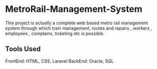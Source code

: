 # MetroRail-Management-System

This project is actually a complete web based metro rail management system through which train 
management, routes and repairs , workers , employees , complains, ticketing etc is possible.

## Tools Used
FrontEnd: HTML, CSS, Laravel
BackEnd: Oracle, SQL

